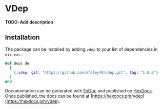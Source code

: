 # VDep

**TODO: Add description**

## Installation

The package can be installed by adding `vdep` to your list of
dependencies in `mix.exs`:

```elixir
def deps do
  [
    {:vdep, git: "https://github.com/mfoley40/vdep.git", tag: "1.0.0"}
  ]
end
```

Documentation can be generated with [ExDoc](https://github.com/elixir-lang/ex_doc)
and published on [HexDocs](https://hexdocs.pm). Once published, the docs can
be found at [https://hexdocs.pm/vdep](https://hexdocs.pm/vdep).
